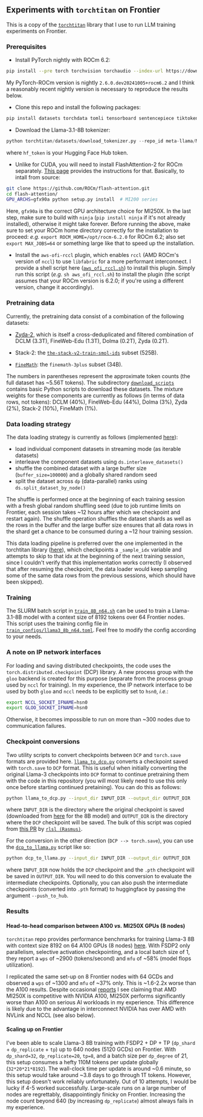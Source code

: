 ## Experiments with `torchtitan` on Frontier

This is a copy of the [`torchtitan`](https://github.com/pytorch/torchtitan) library that I use to run LLM training experiments on Frontier. 

### Prerequisites
* Install PyTorch nightly with ROCm 6.2:
```bash
pip install --pre torch torchvision torchaudio --index-url https://download.pytorch.org/whl/nightly/rocm6.2
```
My PyTorch-ROCm version is nightly `2.6.0.dev20241005+rocm6.2` and I think a reasonably recent nightly version is necessary to reproduce the results below.

* Clone this repo and install the following packages:
```bash
pip install datasets torchdata tomli tensorboard sentencepiece tiktoken blobfile tabulate ninja
``` 

* Download the Llama-3.1-8B tokenizer:

```python 
python torchtitan/datasets/download_tokenizer.py --repo_id meta-llama/Meta-Llama-3.1-8B --tokenizer_path "original" --hf_token=...
```

where `hf_token` is your Hugging Face Hub token.

* Unlike for CUDA, you will need to install FlashAttention-2 for ROCm separately. [This page](https://rocm.docs.amd.com/en/latest/how-to/llm-fine-tuning-optimization/model-acceleration-libraries.html) provides the instructions for that. Basically, to intall from source:

```bash
git clone https://github.com/ROCm/flash-attention.git
cd flash-attention/
GPU_ARCHS=gfx90a python setup.py install  # MI200 series
```
Here, `gfx90a` is the correct GPU architecture choice for MI250X. In the last step, make sure to build with `ninja` (`pip install ninja` if it's not already installed), otherwise it might take forever. Before running the above, make sure to set your ROCm home directory correctly for the installation to proceed: *e.g.* `export ROCM_HOME=/opt/rocm-6.2.0` for ROCm 6.2; also set `export MAX_JOBS=64` or something large like that to speed up the installation.

* Install the `aws-ofi-rccl` plugin, which enables `rccl` (AMD ROCm's version of `nccl`) to use `libfabric` for a more performant interconnect. I provide a shell script here ([`aws_ofi_rccl.sh`](https://github.com/eminorhan/frontier-torchtitan/blob/master/aws_ofi_rccl.sh)) to install this plugin. Simply run this script (*e.g.* `sh aws_ofi_rccl.sh`) to install the plugin (the script assumes that your ROCm version is 6.2.0; if you're using a different version, change it accordingly).

### Pretraining data
Currently, the pretraining data consist of a combination of the following datasets:

* [Zyda-2](https://huggingface.co/datasets/Zyphra/Zyda-2), which is itself a cross-deduplicated and filtered combination of DCLM (3.3T), FineWeb-Edu (1.3T), Dolma (0.2T), Zyda (0.2T).

* Stack-2: the [`the-stack-v2-train-smol-ids`](https://huggingface.co/datasets/bigcode/the-stack-v2-train-smol-ids) subset (525B).

* [`FineMath`](https://huggingface.co/datasets/HuggingFaceTB/finemath): the `finemath-3plus` subset (34B).

The numbers in parentheses represent the approximate token counts (the full dataset has ~5.56T tokens). The subdirectory [`download_scripts`](https://github.com/eminorhan/frontier-torchtitan/tree/master/download_scripts) contains basic Python scripts to download these datasets. The mixture weights for these components are currently as follows (in terms of data rows, not tokens): DCLM (40%), FineWeb-Edu (44%), Dolma (3%), Zyda (2%), Stack-2 (10%), FineMath (1%).

### Data loading strategy
The data loading strategy is currently as follows (implemented [here](https://github.com/eminorhan/frontier-torchtitan/blob/master/torchtitan/datasets/hf_datasets.py)):

* load individual component datasets in streaming mode (as iterable datasets)
* interleave the component datasets using `ds.interleave_datasets()`
* shuffle the combined dataset with a large buffer size (`buffer_size=100000`) and a globally shared random seed
* split the dataset across `dp` (data-parallel) ranks using `ds.split_dataset_by_node()`

The shuffle is performed once at the beginning of each training session with a fresh global random shuffling seed (due to job runtime limits on Frontier, each session takes ~12 hours after which we checkpoint and restart again). The shuffle operation shuffles the dataset shards as well as the rows in the buffer and the large buffer size ensures that all data rows in the shard get a chance to be consumed during a ~12 hour training session.

This data loading pipeline is preferred over the one implemented in the torchtitan library ([here](https://github.com/pytorch/torchtitan/blob/main/torchtitan/datasets/hf_datasets.py)), which checkpoints a `_sample_idx` variable and attempts to skip to that idx at the beginning of the next training session, since I couldn't verify that this implementation works correctly (I observed that after resuming the checkpoint, the data loader would keep sampling some of the same data rows from the previous sessions, which should have been skipped).

### Training
The SLURM batch script in [`train_8B_n64.sh`](https://github.com/eminorhan/frontier-torchtitan/blob/master/train_8B_n64.sh) can be used to train a Llama-3.1-8B model with a context size of 8192 tokens over 64 Frontier nodes. This script uses the training config file in [`train_configs/llama3_8b_n64.toml`](https://github.com/eminorhan/frontier-torchtitan/blob/master/train_configs/llama3_8b_n64.toml). Feel free to modify the config according to your needs.

### A note on IP network interfaces
For loading and saving distributed checkpoints, the code uses the `torch.distributed.checkpoint` (DCP) library. A new process group with the `gloo` backend is created for this purpose (separate from the process group used by `nccl` for training). In my experience, the IP network interface to be used by both `gloo` and `nccl` needs to be explicitly set to `hsn0`, *i.e.*:
```bash
export NCCL_SOCKET_IFNAME=hsn0
export GLOO_SOCKET_IFNAME=hsn0
```
Otherwise, it becomes impossible to run on more than ~300 nodes due to communication failures.

### Checkpoint conversions
Two utility scripts to convert checkpoints between `DCP` and `torch.save` formats are provided here. [`llama_to_dcp.py`](https://github.com/eminorhan/frontier-torchtitan/blob/master/llama_to_dcp.py) converts a checkpoint saved with `torch.save` to `DCP` format. This is useful when initially converting the original Llama-3 checkpoints into `DCP` format to continue pretraining them with the code in this repository (you will most likely need to use this only once before starting continued pretaining). You can do this as follows:
```bash
python llama_to_dcp.py --input_dir INPUT_DIR --output_dir OUTPUT_DIR
```
where `INPUT_DIR` is the directory where the original checkpoint is saved (downloaded from [here](https://huggingface.co/meta-llama/Llama-3.1-8B/tree/main/original) for the 8B model) and `OUTPUT_DIR` is the directory where the `DCP` checkpoint will be saved. The bulk of this script was copied from [this PR](https://github.com/pytorch/torchtitan/commit/3247841423429faf37bdf6918204350db293e482) by [`rlsl (Rasmus)`](https://github.com/rlrs). 

For the conversion in the other direction (`DCP --> torch.save`), you can use the [`dcp_to_llama.py`](https://github.com/eminorhan/frontier-torchtitan/blob/master/dcp_to_llama.py) script like so:
```bash
python dcp_to_llama.py --input_dir INPUT_DIR --output_dir OUTPUT_DIR
```
where `INPUT_DIR` now holds the `DCP` checkpoint and the `.pth` checkpoint will be saved in `OUTPUT_DIR`. You will need to do this conversion to evaluate the intermediate checkpoints. Optionally, you can also push the intermediate checkpoints (converted into `.pth` format) to huggingface by passing the argument `--push_to_hub`.

### Results
#### Head-to-head comparison between A100 *vs.* MI250X GPUs (8 nodes)
`torchtitan` repo provides performance benchmarks for training Llama-3 8B with context size 8192 on 64 A100 GPUs (8 nodes) [here](https://github.com/pytorch/torchtitan/blob/main/docs/performance.md). With FSDP2 only parallelism, selective activation checkpointing, and a local batch size of 1, they report a `wps` of ~2900 (tokens/second) and `mfu` of ~58% (model flops utilization). 

I replicated the same set-up on 8 Frontier nodes with 64 GCDs and observed a `wps` of ~1300 and `mfu` of ~37% only. This is ~1.6-2.2x worse than the A100 results. Despite occasional [reports](https://www.databricks.com/blog/training-llms-scale-amd-mi250-gpus) I see claiming that AMD MI250X is competitive with NVIDIA A100, MI250X performs significantly worse than A100 on serious AI workloads in my experience. This difference is likely due to the advantage in interconnect NVIDIA has over AMD with NVLink and NCCL (see also below).

#### Scaling up on Frontier
I've been able to scale Llama-3 8B training with FSDP2 + DP + TP (`dp_shard` + `dp_replicate` + `tp`) up to 640 nodes (5120 GCDs) on Frontier. With `dp_shard=32`, `dp_replicate=20`, `tp=8`, and a batch size per `dp_degree` of 21, this setup consumes a hefty 110M tokens per update globally (`32*20*21*8192`). The wall-clock time per update is around ~0.6 minute, so this setup would take around ~3.8 days to go through 1T tokens. However, this setup doesn't work reliably unfortunately. Out of 10 attempts, I would be lucky if 4-5 worked successfully. Large-scale runs on a large number of nodes are regrettably, disappointingly finicky on Frontier. Increasing the node count beyond 640 (by increasing `dp_replicate`) almost always fails in my experience.
